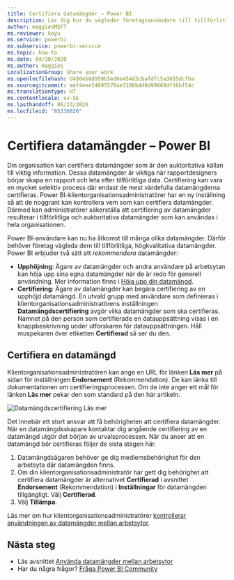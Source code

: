 ```yaml
---
title: Certifiera datamängder – Power BI
description: Lär dig hur du vägleder företagsanvändare till tillförlitliga, högkvalitativa datamängder.
author: maggiesMSFT
ms.reviewer: kayu
ms.service: powerbi
ms.subservice: powerbi-service
ms.topic: how-to
ms.date: 04/30/2020
ms.author: maggies
LocalizationGroup: Share your work
ms.openlocfilehash: d480eb8d950b3ed0e454d3cbafdfc5a3655dcfba
ms.sourcegitcommit: eef4eee24695570ae3186b4d8d99660df16bf54c
ms.translationtype: HT
ms.contentlocale: sv-SE
ms.lasthandoff: 06/23/2020
ms.locfileid: "85236826"
---
```

# <a name="certify-datasets---power-bi"></a>Certifiera datamängder – Power BI

Din organisation kan certifiera datamängder som är den auktoritativa källan till viktig information. Dessa datamängder är viktiga när rapportdesigners börjar skapa en rapport och leta efter tillförlitliga data. Certifiering kan vara en mycket selektiv process där endast de mest värdefulla datamängderna certifieras. Power BI-klientorganisationsadministratörer har en ny inställning så att de noggrant kan kontrollera vem som kan certifiera datamängder. Därmed kan administratörer säkerställa att certifiering av datamängder resulterar i tillförlitliga och auktoritativa datamängder som kan användas i hela organisationen.

Power BI-användare kan nu ha åtkomst till många olika datamängder. Därför behöver företag vägleda dem till tillförlitliga, högkvalitativa datamängder. Power BI erbjuder två sätt att *rekommendera* datamängder:

- **Upphöjning**: Ägare av datamängder och andra användare på arbetsytan kan höja upp sina egna datamängder när de är redo för generell användning. Mer information finns i [Höja upp din datamängd](service-datasets-promote.md). 
- **Certifiering**: Ägare av datamängder kan begära certifiering av en upphöjd datamängd. En utvald grupp med användare som definieras i klientorganisationsadministratörens inställningen **Datamängdscertifiering** avgör vilka datamängder som ska certifieras. Namnet på den person som certifierade en datauppsättning visas i en knappbeskrivning under utforskaren för datauppsättningen. Håll muspekaren över etiketten **Certifierad** så ser du den.

## <a name="certify-a-dataset"></a>Certifiera en datamängd

Klientorganisationsadministratören kan ange en URL för länken **Läs mer** på sidan för inställningen **Endorsement** (Rekommendation).  De kan länka till dokumentationen om certifieringsprocessen. Om de inte anger ett mål för länken **Läs mer** pekar den som standard på den här artikeln.

![Datamängdscertifiering Läs mer](media/service-datasets-certify-promote/power-bi-dataset-learn-more-certification.png)

Det innebär ett stort ansvar att få behörigheten att certifiera datamängder. När en datamängdsskapare kontaktar dig angående certifiering av en datamängd utgör det början av urvalsprocessen. När du anser att en datamängd bör certifieras följer de sista stegen här.

1. Datamängdsägaren behöver ge dig medlemsbehörighet för den arbetsyta där datamängden finns.
1. Om din klientorganisationsadministratör har gett dig behörighet att certifiera datamängder är alternativet **Certifierad** i avsnittet **Endorsement** (Rekommendation) i **Inställningar** för datamängden tillgängligt. Välj **Certifierad**.
1. Välj **Tillämpa**.

Läs mer om hur klientorganisationsadministratörer [kontrollerar användningen av datamängder mellan arbetsytor](service-datasets-admin-across-workspaces.md).

## <a name="next-steps"></a>Nästa steg

* Läs avsnittet [Använda datamängder mellan arbetsytor](service-datasets-across-workspaces.md)
* Har du några frågor? [Fråga Power BI Community](https://community.powerbi.com/)
